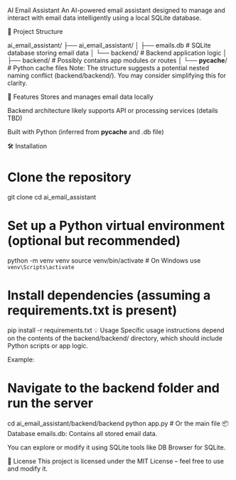 AI Email Assistant
An AI-powered email assistant designed to manage and interact with email data intelligently using a local SQLite database.

📁 Project Structure

ai_email_assistant/
├── ai_email_assistant/
│   ├── emails.db                  # SQLite database storing email data
│   └── backend/                   # Backend application logic
│       ├── backend/              # Possibly contains app modules or routes
│       └── __pycache__/         # Python cache files
Note: The structure suggests a potential nested naming conflict (backend/backend/). You may consider simplifying this for clarity.

🚀 Features
Stores and manages email data locally

Backend architecture likely supports API or processing services (details TBD)

Built with Python (inferred from __pycache__ and .db file)

🛠️ Installation

# Clone the repository
git clone <your-repo-url>
cd ai_email_assistant

# Set up a Python virtual environment (optional but recommended)
python -m venv venv
source venv/bin/activate  # On Windows use `venv\Scripts\activate`

# Install dependencies (assuming a requirements.txt is present)
pip install -r requirements.txt
💡 Usage
Specific usage instructions depend on the contents of the backend/backend/ directory, which should include Python scripts or app logic.

Example:


# Navigate to the backend folder and run the server
cd ai_email_assistant/backend/backend
python app.py  # Or the main file
📦 Database
emails.db: Contains all stored email data.

You can explore or modify it using SQLite tools like DB Browser for SQLite.

📄 License
This project is licensed under the MIT License – feel free to use and modify it.
